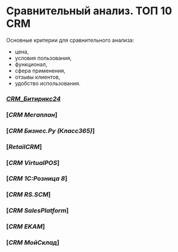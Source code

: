 # Сравнительный анализ. ТОП 10 CRM
Основные критерии для сравнительного анализа:

- цена,
- условия пользования,
- функционал,
- сфера применения,
- отзывы клиентов,
- удобство использования.


### [*CRM_Битирикс24*](CRM1.md)
### [*CRM Мегаплан*]
### [*CRM Бизнес.Ру (Класс365)*]
### [*RetailCRM*]
### [*CRM VirtualPOS*]
### [*CRM 1С:Розница 8*]
### [*CRM RS.SCM*]
### [*CRM SalesPlatform*]
### [*CRM EKAM*]
### [*CRM МойСклад*]
